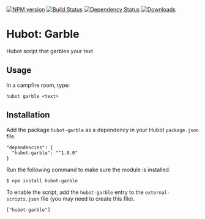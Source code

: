 [![NPM version](http://img.shields.io/npm/v/hubot-garble.svg?style=flat)](https://www.npmjs.org/package/hubot-garble)
[![Build Status](http://img.shields.io/travis/okize/hubot-garble.svg?style=flat)](https://travis-ci.org/okize/hubot-garble)
[![Dependency Status](http://img.shields.io/david/okize/hubot-garble.svg?style=flat)](https://david-dm.org/okize/hubot-garble)
[![Downloads](http://img.shields.io/npm/dm/hubot-garble.svg?style=flat)](https://www.npmjs.org/package/hubot-garble)

# Hubot: Garble

Hubot script that garbles your text

## Usage

In a campfire room, type:

    hubot garble <text>

## Installation

Add the package `hubot-garble` as a dependency in your Hubot `package.json` file.

    "dependencies": {
      "hubot-garble": "^1.0.0"
    }

Run the following command to make sure the module is installed.

    $ npm install hubot-garble

To enable the script, add the `hubot-garble` entry to the `external-scripts.json` file (you may need to create this file).

    ["hubot-garble"]
